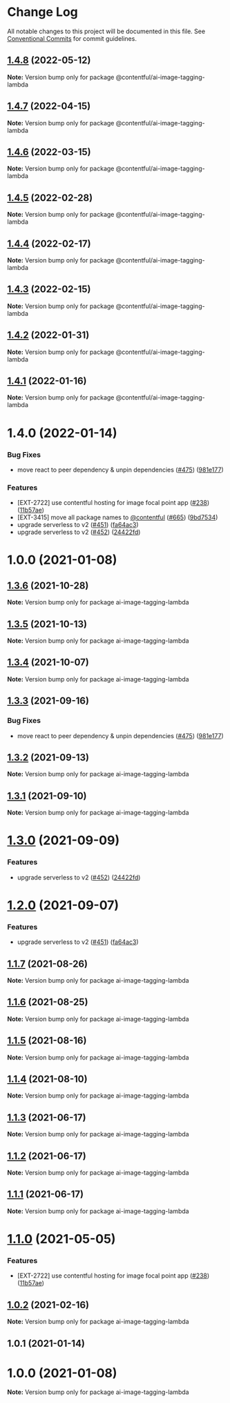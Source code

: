 # Change Log

All notable changes to this project will be documented in this file.
See [Conventional Commits](https://conventionalcommits.org) for commit guidelines.

## [1.4.8](https://github.com/contentful/apps/compare/@contentful/ai-image-tagging-lambda@1.4.7...@contentful/ai-image-tagging-lambda@1.4.8) (2022-05-12)

**Note:** Version bump only for package @contentful/ai-image-tagging-lambda





## [1.4.7](https://github.com/contentful/apps/compare/@contentful/ai-image-tagging-lambda@1.4.6...@contentful/ai-image-tagging-lambda@1.4.7) (2022-04-15)

**Note:** Version bump only for package @contentful/ai-image-tagging-lambda





## [1.4.6](https://github.com/contentful/apps/compare/@contentful/ai-image-tagging-lambda@1.4.5...@contentful/ai-image-tagging-lambda@1.4.6) (2022-03-15)

**Note:** Version bump only for package @contentful/ai-image-tagging-lambda





## [1.4.5](https://github.com/contentful/apps/compare/@contentful/ai-image-tagging-lambda@1.4.4...@contentful/ai-image-tagging-lambda@1.4.5) (2022-02-28)

**Note:** Version bump only for package @contentful/ai-image-tagging-lambda





## [1.4.4](https://github.com/contentful/apps/compare/@contentful/ai-image-tagging-lambda@1.4.3...@contentful/ai-image-tagging-lambda@1.4.4) (2022-02-17)

**Note:** Version bump only for package @contentful/ai-image-tagging-lambda





## [1.4.3](https://github.com/contentful/apps/compare/@contentful/ai-image-tagging-lambda@1.4.2...@contentful/ai-image-tagging-lambda@1.4.3) (2022-02-15)

**Note:** Version bump only for package @contentful/ai-image-tagging-lambda





## [1.4.2](https://github.com/contentful/apps/compare/@contentful/ai-image-tagging-lambda@1.4.1...@contentful/ai-image-tagging-lambda@1.4.2) (2022-01-31)

**Note:** Version bump only for package @contentful/ai-image-tagging-lambda





## [1.4.1](https://github.com/contentful/apps/compare/@contentful/ai-image-tagging-lambda@1.4.0...@contentful/ai-image-tagging-lambda@1.4.1) (2022-01-16)

**Note:** Version bump only for package @contentful/ai-image-tagging-lambda





# 1.4.0 (2022-01-14)


### Bug Fixes

* move react to peer dependency & unpin dependencies ([#475](https://github.com/contentful/apps/issues/475)) ([981e177](https://github.com/contentful/apps/commit/981e177092fafdcce211822277d3ee0dad7ae689))


### Features

* [EXT-2722] use contentful hosting for image focal point app ([#238](https://github.com/contentful/apps/issues/238)) ([11b57ae](https://github.com/contentful/apps/commit/11b57ae3e4fb5dd376544d89056430b71883517c))
* [EXT-3415] move all package names to [@contentful](https://github.com/contentful) ([#665](https://github.com/contentful/apps/issues/665)) ([9bd7534](https://github.com/contentful/apps/commit/9bd75340860e59f25b4eed900a832a482508f603))
* upgrade serverless to v2 ([#451](https://github.com/contentful/apps/issues/451)) ([fa64ac3](https://github.com/contentful/apps/commit/fa64ac34e9a884230bd6f1c71adcb2fdbb778dc8))
* upgrade serverless to v2 ([#452](https://github.com/contentful/apps/issues/452)) ([24422fd](https://github.com/contentful/apps/commit/24422fd543f765db0167b2b98c61a02d72809008))



# 1.0.0 (2021-01-08)





## [1.3.6](https://github.com/contentful/apps/compare/ai-image-tagging-lambda@1.3.5...ai-image-tagging-lambda@1.3.6) (2021-10-28)

**Note:** Version bump only for package ai-image-tagging-lambda





## [1.3.5](https://github.com/contentful/apps/compare/ai-image-tagging-lambda@1.3.4...ai-image-tagging-lambda@1.3.5) (2021-10-13)

**Note:** Version bump only for package ai-image-tagging-lambda





## [1.3.4](https://github.com/contentful/apps/compare/ai-image-tagging-lambda@1.3.3...ai-image-tagging-lambda@1.3.4) (2021-10-07)

**Note:** Version bump only for package ai-image-tagging-lambda





## [1.3.3](https://github.com/contentful/apps/compare/ai-image-tagging-lambda@1.3.2...ai-image-tagging-lambda@1.3.3) (2021-09-16)


### Bug Fixes

* move react to peer dependency & unpin dependencies ([#475](https://github.com/contentful/apps/issues/475)) ([981e177](https://github.com/contentful/apps/commit/981e177092fafdcce211822277d3ee0dad7ae689))





## [1.3.2](https://github.com/contentful/apps/compare/ai-image-tagging-lambda@1.3.1...ai-image-tagging-lambda@1.3.2) (2021-09-13)

**Note:** Version bump only for package ai-image-tagging-lambda





## [1.3.1](https://github.com/contentful/apps/compare/ai-image-tagging-lambda@1.3.0...ai-image-tagging-lambda@1.3.1) (2021-09-10)

**Note:** Version bump only for package ai-image-tagging-lambda





# [1.3.0](https://github.com/contentful/apps/compare/ai-image-tagging-lambda@1.2.0...ai-image-tagging-lambda@1.3.0) (2021-09-09)


### Features

* upgrade serverless to v2 ([#452](https://github.com/contentful/apps/issues/452)) ([24422fd](https://github.com/contentful/apps/commit/24422fd543f765db0167b2b98c61a02d72809008))





# [1.2.0](https://github.com/contentful/apps/compare/ai-image-tagging-lambda@1.1.7...ai-image-tagging-lambda@1.2.0) (2021-09-07)


### Features

* upgrade serverless to v2 ([#451](https://github.com/contentful/apps/issues/451)) ([fa64ac3](https://github.com/contentful/apps/commit/fa64ac34e9a884230bd6f1c71adcb2fdbb778dc8))





## [1.1.7](https://github.com/contentful/apps/compare/ai-image-tagging-lambda@1.1.6...ai-image-tagging-lambda@1.1.7) (2021-08-26)

**Note:** Version bump only for package ai-image-tagging-lambda





## [1.1.6](https://github.com/contentful/apps/compare/ai-image-tagging-lambda@1.1.5...ai-image-tagging-lambda@1.1.6) (2021-08-25)

**Note:** Version bump only for package ai-image-tagging-lambda





## [1.1.5](https://github.com/contentful/apps/compare/ai-image-tagging-lambda@1.1.4...ai-image-tagging-lambda@1.1.5) (2021-08-16)

**Note:** Version bump only for package ai-image-tagging-lambda





## [1.1.4](https://github.com/contentful/apps/compare/ai-image-tagging-lambda@1.1.3...ai-image-tagging-lambda@1.1.4) (2021-08-10)

**Note:** Version bump only for package ai-image-tagging-lambda





## [1.1.3](https://github.com/contentful/apps/compare/ai-image-tagging-lambda@1.1.2...ai-image-tagging-lambda@1.1.3) (2021-06-17)

**Note:** Version bump only for package ai-image-tagging-lambda





## [1.1.2](https://github.com/contentful/apps/compare/ai-image-tagging-lambda@1.1.1...ai-image-tagging-lambda@1.1.2) (2021-06-17)

**Note:** Version bump only for package ai-image-tagging-lambda





## [1.1.1](https://github.com/contentful/apps/compare/ai-image-tagging-lambda@1.1.0...ai-image-tagging-lambda@1.1.1) (2021-06-17)

**Note:** Version bump only for package ai-image-tagging-lambda





# [1.1.0](https://github.com/contentful/apps/compare/ai-image-tagging-lambda@1.0.2...ai-image-tagging-lambda@1.1.0) (2021-05-05)


### Features

* [EXT-2722] use contentful hosting for image focal point app ([#238](https://github.com/contentful/apps/issues/238)) ([11b57ae](https://github.com/contentful/apps/commit/11b57ae3e4fb5dd376544d89056430b71883517c))





## [1.0.2](https://github.com/contentful/apps/compare/ai-image-tagging-lambda@1.0.1...ai-image-tagging-lambda@1.0.2) (2021-02-16)

**Note:** Version bump only for package ai-image-tagging-lambda





## 1.0.1 (2021-01-14)



# 1.0.0 (2021-01-08)

**Note:** Version bump only for package ai-image-tagging-lambda
